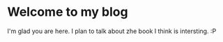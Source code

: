 # Welcome to my blog

I'm glad you are here. I plan to talk about zhe book I think is intersting. :P
